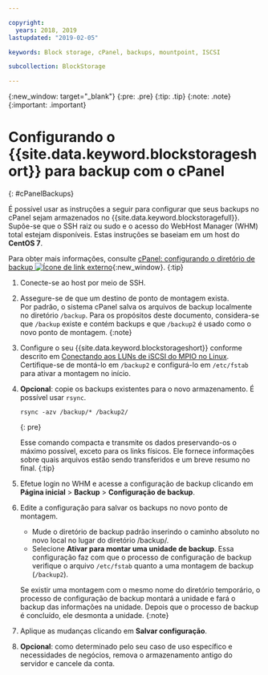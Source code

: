 ```yaml
---

copyright:
  years: 2018, 2019
lastupdated: "2019-02-05"

keywords: Block storage, cPanel, backups, mountpoint, ISCSI

subcollection: BlockStorage

---
```

{:new_window: target="_blank"}
{:pre: .pre}
{:tip: .tip}
{:note: .note}
{:important: .important}

# Configurando o {{site.data.keyword.blockstorageshort}} para backup com o cPanel
{: #cPanelBackups}

É possível usar as instruções a seguir para configurar que seus backups no cPanel sejam
armazenados no {{site.data.keyword.blockstoragefull}}. Supõe-se que o SSH raiz ou
sudo e o acesso do WebHost Manager (WHM) total estejam disponíveis. Estas instruções se baseiam em um host do **CentOS 7**.

Para obter mais informações, consulte [cPanel: configurando o diretório de backup ![Ícone de link externo](../../icons/launch-glyph.svg "Ícone de link externo")](https://docs.cpanel.net/display/68Docs/Backup+Configuration#BackupConfiguration-ConfigureBackupDirectory){:new_window}.
{:tip}

1. Conecte-se ao host por meio de SSH.

2. Assegure-se de que um destino de ponto de montagem exista. <br />
   Por padrão, o sistema cPanel salva os arquivos de backup localmente no diretório `/backup`. Para os propósitos deste documento, considera-se que `/backup` existe e contém backups e que `/backup2` é usado como o novo ponto de montagem.
   {:note}

3. Configure o seu {{site.data.keyword.blockstorageshort}} conforme descrito em [Conectando aos LUNs de iSCSI do MPIO no Linux](accessing_block_storage_linux.html). Certifique-se de montá-lo em `/backup2` e configurá-lo em `/etc/fstab` para ativar a montagem no início.

4. **Opcional**: copie os backups existentes para o novo armazenamento. É possível usar  ` rsync `.
   ```
   rsync -azv /backup/* /backup2/
   ```
   {: pre}

    Esse comando compacta e transmite os dados preservando-os o máximo possível, exceto para os links
físicos. Ele fornece informações sobre quais arquivos estão sendo transferidos e um breve resumo no final.
    {:tip}

5. Efetue login no WHM e acesse a configuração de backup clicando em **Página inicial** > **Backup** > **Configuração de backup**.

6. Edite a configuração para salvar os backups no novo ponto de montagem.
    - Mude o diretório de backup padrão inserindo o caminho absoluto no novo local no lugar do
diretório /backup/.
    - Selecione **Ativar para montar uma unidade de backup**. Essa configuração faz com que o processo de configuração de backup verifique o arquivo `/etc/fstab` quanto a uma montagem de backup (`/backup2`). <br />

    Se existir uma montagem com o mesmo nome do diretório temporário, o processo de configuração de backup
montará a unidade e fará o backup das informações na unidade. Depois que o processo de backup é concluído, ele desmonta a unidade.
    {:note}

7. Aplique as mudanças clicando em **Salvar configuração**.

8. **Opcional**: como determinado pelo seu caso de uso específico e necessidades de negócios, remova o armazenamento antigo do servidor e cancele da conta.
